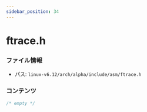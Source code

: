 ```yaml
---
sidebar_position: 34
---
```

# ftrace.h

### ファイル情報

- パス: `linux-v6.12/arch/alpha/include/asm/ftrace.h`

### コンテンツ

```h
/* empty */

```
